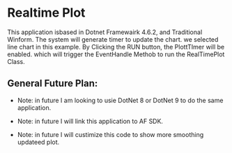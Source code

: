 # Realtime Plot
<p> This application isbased in Dotnet Framewairk 4.6.2, and Traditional Winform. The system will generate timer to update the chart. we selected line chart in this example. By Clicking the RUN button, the PlottTImer will be enabled. which will trigger the EventHandle Methob to run the  RealTimePlot Class.
</p>

## General Future Plan: 

* Note: in future I am looking to usie DotNet 8 or DotNet 9 to do the same application.
- Note: in future I will link this application to AF SDK.
+ Note: in future I will custimize this code to show more smoothing updateed plot.

  
  

